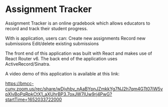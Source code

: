 # Assignment Tracker

Assignment Tracker is an online gradebook which allows educators to record and track their student progress. 

With is application, users can: 
  Create new assignments
  Record new submissions
  Edit/delete existing submissions

The front end of this application was built with React and makes use of React Router v6. The back end of the application uses ActiveRecord/Sinatra. 

A video demo of this application is available at this link: 

https://bmcc-cuny.zoom.us/rec/share/wDjyhbv_nAaBYpnJZmkkYg7NJ2h7qm4GTt07iW5ypXlvBoPqRpkCtX1_aXUhrBP3.7oxJW7IUw9rj4PwG?startTime=1652033722000